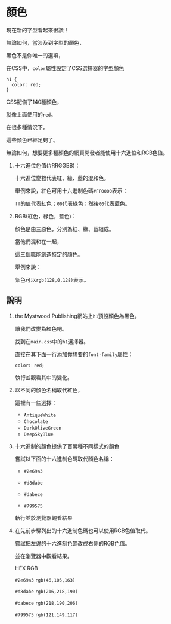 # 顏色

現在新的字型看起來很讚！

無論如何，當涉及到字型的顏色，

黑色不是你唯一的選項，

在CSS中，`color`屬性設定了CSS選擇器的字型顏色

```
h1 {
  color: red;
}
```

CSS配備了140種顏色，

就像上面使用的`red`。

在很多種情況下，

這些顏色已經足夠了。

無論如何，想要更多種顏色的網頁開發者能使用十六進位和RGB色值。

1. 十六進位色值(#RRGGBB)：      

    十六進位變數代表紅、綠、藍的混和色。
    
    舉例來說，紅色可用十六進制色碼`#FF0000`表示：
        
    `ff`的值代表紅色；`00`代表綠色；然後`00`代表藍色。

2. RGB(紅色，綠色，藍色)：
    
    顏色是由三原色，分別為紅、綠、藍組成。
    
    當他們混和在一起，
    
    這三個職能創造特定的顏色。
    
    舉例來說：
    
    紫色可以`rgb(128,0,128)`表示。

## 說明

  1. the Mystwood Publishing網站上`h1`預設顏色為黑色。
  
      讓我們改變為紅色吧。
      
      找到在`main.css`中的`h1`選擇器。
      
      直接在其下面一行添加你想要的`font-family`屬性：
      
      `color: red;`
      
      執行並觀看其中的變化。
      
  2. 以不同的顏色名稱取代紅色，
  
     這裡有一些選擇：
     
     * `AntiqueWhite`
     * `Chocolate`
     * `DarkOliveGreen`
     * `DeepSkyBlue`
     
  3. 十六進制的顏色提供了百萬種不同樣式的顏色
      
      嘗試以下面的十六進制色碼取代顏色名稱：
      
      * `#2e69a3`
      
      * `#d8dabe`
      
      * `#dabece`
      
      * `#799575`
      
      執行並於瀏覽器觀看結果
      
  4. 在先前步驟列出的十六進制色碼也可以使用RGB色值取代。
  
     嘗試把左邊的十六進制色碼改成右側的RGB色值。
     
     並在瀏覽器中觀看結果。
     
      HEX 	          RGB
     
     `#2e69a3` 	`rgb(46,105,163)`
     
     `#d8dabe` 	`rgb(216,218,190)`
     
     `#dabece` 	`rgb(218,190,206)`
     
     `#799575` 	`rgb(121,149,117)`

